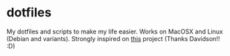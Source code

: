 # dotfiles
My dotfiles and scripts to make my life easier. Works on MacOSX and Linux (Debian and variants). Strongly inspired on [this](https://github.com/davidsonfellipe/dotfiles) project (Thanks Davidson!! :D)
